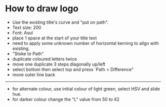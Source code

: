 # How to draw logo

- Use the existing title's curve and "put on path".  
- Text size: 200  
- Font: Asul  
- place 1 space at the start of your title text 
- need to apply some unknown number of horizontal kerning to align with existing.  
- "Stoke to Path"  
- duplicate coloured letters twice  
- move one duplicate 3 steps diagonally up/left  
- select bottom then select top and press `Path > Difference"  
- move outer line back

---

- for alternate colour, use initial colour of light green, select HSV and slide hue.
- for darker colour change the "L" value from 50 to 42
